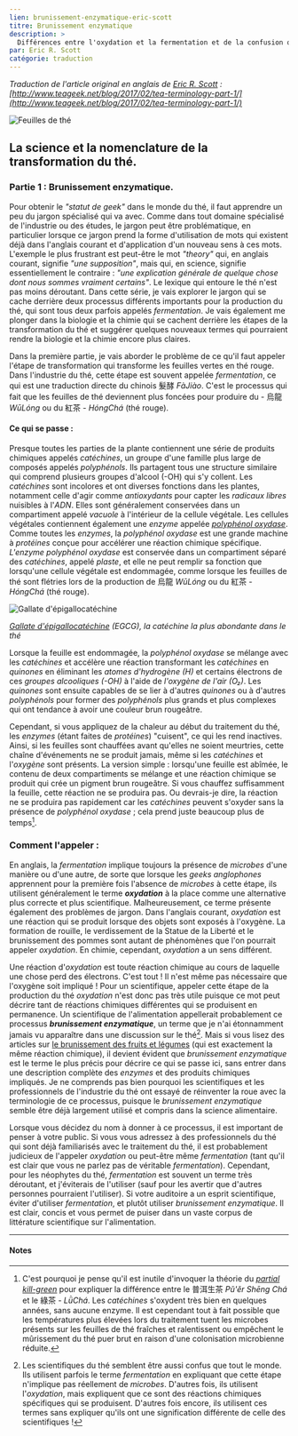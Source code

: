 ```yaml
---
lien: brunissement-enzymatique-eric-scott
titre: Brunissement enzymatique
description: >
  Différences entre l'oxydation et la fermentation et de la confusion qui entoure ces deux termes dans le monde du thé
par: Eric R. Scott
catégorie: traduction
---
```


_Traduction de l'article original en anglais de [Eric R. Scott](http://www.ericrscott.com) :
[http://www.teageek.net/blog/2017/02/tea-terminology-part-1/](http://www.teageek.net/blog/2017/02/tea-terminology-part-1/)_

![Feuilles de thé](/assets/media/brunissement-enzymatique-1_feuille.jpg)

## La science et la nomenclature de la transformation du thé.

### Partie 1 : Brunissement enzymatique.

Pour obtenir le _"statut de geek"_ dans le monde du thé, il faut apprendre un peu du jargon spécialisé qui va avec. Comme dans tout domaine spécialisé de l'industrie ou des études, le jargon peut être problématique, en particulier lorsque ce jargon prend la forme d'utilisation de mots qui existent déjà dans l'anglais courant et d'application d'un nouveau sens à ces mots. L'exemple le plus frustrant est peut-être le mot _"theory"_ qui, en anglais courant, signifie _"une supposition"_, mais qui, en science, signifie essentiellement le contraire : _"une explication générale de quelque chose dont nous sommes vraiment certains"_. Le lexique qui entoure le thé n'est pas moins déroutant. Dans cette série, je vais explorer le jargon qui se cache derrière deux processus différents importants pour la production du thé, qui sont tous deux parfois appelés _fermentation_. Je vais également me plonger dans la biologie et la chimie qui se cachent derrière les étapes de la transformation du thé et suggérer quelques nouveaux termes qui pourraient rendre la biologie et la chimie encore plus claires.

Dans la première partie, je vais aborder le problème de ce qu'il faut appeler l'étape de transformation qui transforme les feuilles vertes en thé rouge. Dans l'industrie du thé, cette étape est souvent appelée _fermentation_, ce qui est une traduction directe du chinois 髮酵 _FàJiào_. C'est le processus qui fait que les feuilles de thé deviennent plus foncées pour produire du - 烏龍 _WūLóng_ ou du 紅茶 - _HóngChá_ (thé rouge).

#### Ce qui se passe :

Presque toutes les parties de la plante contiennent une série de produits chimiques appelés _catéchines_, un groupe d'une famille plus large de composés appelés _polyphénols_. Ils partagent tous une structure similaire qui comprend plusieurs groupes d'alcool (-OH) qui s'y collent. Les _catéchines_ sont incolores et ont diverses fonctions dans les plantes, notamment celle d'agir comme _antioxydants_ pour capter les _radicaux libres_ nuisibles à l'_ADN_. Elles sont généralement conservées dans un compartiment appelé _vacuole_ à l'intérieur de la cellule végétale. Les cellules végétales contiennent également une _enzyme_ appelée [_polyphénol oxydase_](https://fr.qwe.wiki/wiki/Polyphenol_oxidase). Comme toutes les _enzymes_, la _polyphénol oxydase_ est une grande machine à _protéines_ conçue pour accélérer une réaction chimique spécifique. _L'enzyme polyphénol oxydase_ est conservée dans un compartiment séparé des _catéchines_, appelé _plaste_, et elle ne peut remplir sa fonction que lorsqu'une cellule végétale est endommagée, comme lorsque les feuilles de thé sont flétries lors de la production de 烏龍 _WūLóng_ ou du 紅茶 - _HóngChá_ (thé rouge).

![Gallate d'épigallocatéchine](/assets/media/brunissement-enzymatique-1_polyphenols.jpg)

_[Gallate d'épigallocatéchine](https://fr.wikipedia.org/wiki/Gallate_d%27%C3%A9pigallocat%C3%A9chine) (EGCG), la catéchine la plus abondante dans le thé_

Lorsque la feuille est endommagée, la _polyphénol oxydase_ se mélange avec les _catéchines_ et accélère une réaction transformant les _catéchines_ en _quinones_ en éliminant les _atomes d'hydrogène (H)_ et certains électrons de ces _groupes alcooliques (-OH)_ à l'aide de _l'oxygène de l'air (O₂)_. Les _quinones_ sont ensuite capables de se lier à d'autres _quinones_ ou à d'autres _polyphénols_ pour former des _polyphénols_ plus grands et plus complexes qui ont tendance à avoir une couleur brun rougeâtre.

Cependant, si vous appliquez de la chaleur au début du traitement du thé, les _enzymes_ (étant faites de _protéines_) "cuisent", ce qui les rend inactives. Ainsi, si les feuilles sont chauffées avant qu'elles ne soient meurtries, cette chaîne d'événements ne se produit jamais, même si les _catéchines_ et l'_oxygène_ sont présents. La version simple : lorsqu'une feuille est abîmée, le contenu de deux compartiments se mélange et une réaction chimique se produit qui crée un pigment brun rougeâtre. Si vous chauffez suffisamment la feuille, cette réaction ne se produira pas. Ou devrais-je dire, la réaction ne se produira pas rapidement car les _catéchines_ peuvent s'oxyder sans la présence de _polyphénol oxydase_ ; cela prend juste beaucoup plus de temps[^1].  

### Comment l'appeler :

En anglais, la _fermentation_ implique toujours la présence de _microbes_ d'une manière ou d'une autre, de sorte que lorsque les _geeks anglophones_ apprennent pour la première fois l'absence de _microbes_ à cette étape, ils utilisent généralement le terme **_oxydation_** à la place comme une alternative plus correcte et plus scientifique.  Malheureusement, ce terme présente également des problèmes de jargon. Dans l'anglais courant, _oxydation_ est une réaction qui se produit lorsque des objets sont exposés à l'oxygène. La formation de rouille, le verdissement de la Statue de la Liberté et le brunissement des pommes sont autant de phénomènes que l'on pourrait appeler _oxydation_. En chimie, cependant, _oxydation_ a un sens différent.

Une réaction d'_oxydation_ est toute réaction chimique au cours de laquelle une chose perd des électrons. C'est tout ! Il n'est même pas nécessaire que l'oxygène soit impliqué ! Pour un scientifique, appeler cette étape de la production du thé _oxydation_ n'est donc pas très utile puisque ce mot peut décrire tant de réactions chimiques différentes qui se produisent en permanence. Un scientifique de l'alimentation appellerait probablement ce processus **_brunissement enzymatique_**, un terme que je n'ai étonnamment jamais vu apparaître dans une discussion sur le thé[^2]. Mais si vous lisez des articles sur [le brunissement des fruits et légumes](https://fr.wikipedia.org/wiki/Brunissement_enzymatique) (qui est exactement la même réaction chimique), il devient évident que _brunissement enzymatique_ est le terme le plus précis pour décrire ce qui se passe ici, sans entrer dans une description complète des _enzymes_ et des produits chimiques impliqués. Je ne comprends pas bien pourquoi les scientifiques et les professionnels de l'industrie du thé ont essayé de réinventer la roue avec la terminologie de ce processus, puisque le _brunissement enzymatique_ semble être déjà largement utilisé et compris dans la science alimentaire.

Lorsque vous décidez du nom à donner à ce processus, il est important de penser à votre public. Si vous vous adressez à des professionnels du thé qui sont déjà familiarisés avec le traitement du thé, il est probablement judicieux de l'appeler _oxydation_ ou peut-être même _fermentation_ (tant qu'il est clair que vous ne parlez pas de véritable _fermentation_). Cependant, pour les néophytes du thé, _fermentation_ est souvent un terme très déroutant, et j'éviterais de l'utiliser (sauf pour les avertir que d'autres personnes pourraient l'utiliser). Si votre auditoire a un esprit scientifique, éviter d'utiliser _fermentation_, et plutôt utiliser _brunissement enzymatique_. Il est clair, concis et vous permet de puiser dans un vaste corpus de littérature scientifique sur l'alimentation.

---
#### Notes

[^1]: C'est pourquoi je pense qu'il est inutile d'invoquer la théorie du _[partial kill-green](http://www.marshaln.com/2013/07/a-clear-and-present-danger)_ pour expliquer la différence entre le 普洱生茶 _Pǔ'ěr Shēng Chá_ et le 綠茶 - _LǜChá_. Les _catéchines_ s'oxydent très bien en quelques années, sans aucune enzyme. Il est cependant tout à fait possible que les températures plus élevées lors du traitement tuent les microbes présents sur les feuilles de thé fraîches et ralentissent ou empêchent le mûrissement du thé puer brut en raison d'une colonisation microbienne réduite.

[^2]: Les scientifiques du thé semblent être aussi confus que tout le monde. Ils utilisent parfois le terme _fermentation_ en expliquant que cette étape n'implique pas réellement de _microbes_. D'autres fois, ils utilisent l'_oxydation_, mais expliquent que ce sont des réactions chimiques spécifiques qui se produisent. D'autres fois encore, ils utilisent ces termes sans expliquer qu'ils ont une signification différente de celle des scientifiques !
